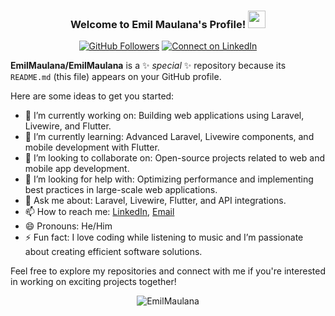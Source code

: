 <h3 align="center">
  Welcome to Emil Maulana's Profile!
  <img src="https://media.giphy.com/media/hvRJCLFzcasrR4ia7z/giphy.gif" width="28">
</h3>

<p align="center">
  <a href="https://github.com/EmilMaulana"><img src="https://img.shields.io/github/followers/EmilMaulana?label=Followers&style=social" alt="GitHub Followers"></a>
  <a href="https://www.linkedin.com/in/emil-maulana"><img src="https://img.shields.io/badge/-Connect-blue?style=social&logo=Linkedin&logoColor=blue" alt="Connect on LinkedIn"></a>
</p>

**EmilMaulana/EmilMaulana** is a ✨ _special_ ✨ repository because its `README.md` (this file) appears on your GitHub profile.

Here are some ideas to get you started:

- 🔭 I’m currently working on: Building web applications using Laravel, Livewire, and Flutter.
- 🌱 I’m currently learning: Advanced Laravel, Livewire components, and mobile development with Flutter.
- 👯 I’m looking to collaborate on: Open-source projects related to web and mobile app development.
- 🤔 I’m looking for help with: Optimizing performance and implementing best practices in large-scale web applications.
- 💬 Ask me about: Laravel, Livewire, Flutter, and API integrations.
- 📫 How to reach me: [LinkedIn](https://www.linkedin.com/in/emil-maulana), [Email](mailto:youremail@example.com)
- 😄 Pronouns: He/Him
- ⚡ Fun fact: I love coding while listening to music and I’m passionate about creating efficient software solutions.

Feel free to explore my repositories and connect with me if you're interested in working on exciting projects together!

<p align="center">
  <img src="https://komarev.com/ghpvc/?username=EmilMaulana&label=Profile%20views&color=0e75b6&style=flat" alt="EmilMaulana" />
</p>
